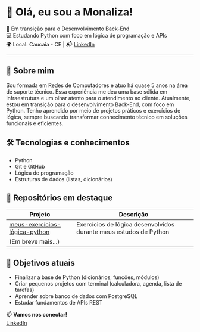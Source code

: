 # 👋 Olá, eu sou a Monaliza!

🎯 Em transição para o Desenvolvimento Back-End  
💻 Estudando Python com foco em lógica de programação e APIs  
🌍 Local: Caucaia - CE | 📬 [LinkedIn](https://www.linkedin.com/in/monaliza-vasconcelos-08a004197)

---

## 💼 Sobre mim

Sou formada em Redes de Computadores e atuo há quase 5 anos na área de suporte técnico. Essa experiência me deu uma base sólida em infraestrutura e um olhar atento para o atendimento ao cliente. Atualmente, estou em transição para o desenvolvimento Back-End, com foco em Python. Tenho aprendido por meio de projetos práticos e exercícios de lógica, sempre buscando transformar conhecimento técnico em soluções funcionais e eficientes.

## 🛠️ Tecnologias e conhecimentos

- Python
- Git e GitHub
- Lógica de programação
- Estruturas de dados (listas, dicionários)

## 📌 Repositórios em destaque

| Projeto | Descrição |
|--------|------------|
| [meus-exercícios-lógica-python](https://github.com/Monaliza-Vasconcelos/meus-exercicios-logica-python) | Exercícios de lógica desenvolvidos durante meus estudos de Python |
| (Em breve mais...) | |

## 🚀 Objetivos atuais

- Finalizar a base de Python (dicionários, funções, módulos)
- Criar pequenos projetos com terminal (calculadora, agenda, lista de tarefas)
- Aprender sobre banco de dados com PostgreSQL
- Estudar fundamentos de APIs REST

📫 **Vamos nos conectar!**  
[LinkedIn](https://www.linkedin.com/in/monaliza-vasconcelos-08a004197)
